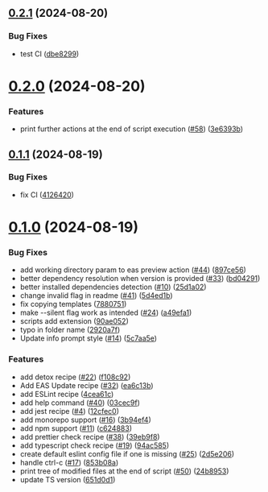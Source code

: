 ## [0.2.1](https://github.com/software-mansion-labs/react-native-ci-cli/compare/v0.2.0...v0.2.1) (2024-08-20)


### Bug Fixes

* test CI ([dbe8299](https://github.com/software-mansion-labs/react-native-ci-cli/commit/dbe8299da8cb7bd1ad91bb63d005ace49b88ef83))



# [0.2.0](https://github.com/software-mansion-labs/react-native-ci-cli/compare/v0.1.1...v0.2.0) (2024-08-20)


### Features

* print further actions at the end of script execution ([#58](https://github.com/software-mansion-labs/react-native-ci-cli/issues/58)) ([3e6393b](https://github.com/software-mansion-labs/react-native-ci-cli/commit/3e6393b98901345f76e4839e4b4df5f58016ab67))



## [0.1.1](https://github.com/software-mansion-labs/react-native-ci-cli/compare/v0.1.0...v0.1.1) (2024-08-19)


### Bug Fixes

* fix CI ([4126420](https://github.com/software-mansion-labs/react-native-ci-cli/commit/412642095daed028b59aca8cdf8a2b6b7a92bbcc))



# [0.1.0](https://github.com/software-mansion-labs/react-native-ci-cli/compare/4cea61c98af8f37bdfae0379621191331d6d2d04...v0.1.0) (2024-08-19)


### Bug Fixes

* add working directory param to eas preview action ([#44](https://github.com/software-mansion-labs/react-native-ci-cli/issues/44)) ([897ce56](https://github.com/software-mansion-labs/react-native-ci-cli/commit/897ce564ef3b88afe0b07b5aac0927746676b5e6))
* better dependency resolution when version is provided ([#33](https://github.com/software-mansion-labs/react-native-ci-cli/issues/33)) ([bd04291](https://github.com/software-mansion-labs/react-native-ci-cli/commit/bd04291eb75b1683a3db413bce9c8aadc0204be7))
* better installed dependencies detection ([#10](https://github.com/software-mansion-labs/react-native-ci-cli/issues/10)) ([25d1a02](https://github.com/software-mansion-labs/react-native-ci-cli/commit/25d1a0238c88e6c781741415b36d28ec59832aa3))
* change invalid flag in readme ([#41](https://github.com/software-mansion-labs/react-native-ci-cli/issues/41)) ([5d4ed1b](https://github.com/software-mansion-labs/react-native-ci-cli/commit/5d4ed1ba489cf4e869ac314465c1b83d1aeaa2c1))
* fix copying templates ([7880751](https://github.com/software-mansion-labs/react-native-ci-cli/commit/7880751a7a1de63d2f27126e8ffeb31ef571b99b))
* make --silent flag work as intended ([#24](https://github.com/software-mansion-labs/react-native-ci-cli/issues/24)) ([a49efa1](https://github.com/software-mansion-labs/react-native-ci-cli/commit/a49efa1d416beb08e742e7c0bded42aa28571de2))
* scripts add extension ([90ae052](https://github.com/software-mansion-labs/react-native-ci-cli/commit/90ae05243c287adcd271bfeedf938de59450dfc3))
* typo in folder name ([2920a7f](https://github.com/software-mansion-labs/react-native-ci-cli/commit/2920a7f15d262c0d2d2b2562972b58c4b56165e8))
* Update info prompt style ([#14](https://github.com/software-mansion-labs/react-native-ci-cli/issues/14)) ([5c7aa5e](https://github.com/software-mansion-labs/react-native-ci-cli/commit/5c7aa5efbf78eb33e7df9c7b9cdf7675b132d720))


### Features

* add detox recipe ([#22](https://github.com/software-mansion-labs/react-native-ci-cli/issues/22)) ([f108c92](https://github.com/software-mansion-labs/react-native-ci-cli/commit/f108c92b296e682737051af352a9cabe202add75))
* Add EAS Update recipe ([#32](https://github.com/software-mansion-labs/react-native-ci-cli/issues/32)) ([ea6c13b](https://github.com/software-mansion-labs/react-native-ci-cli/commit/ea6c13bfe3ee8428101902272d426a6621edb848))
* add ESLint recipe ([4cea61c](https://github.com/software-mansion-labs/react-native-ci-cli/commit/4cea61c98af8f37bdfae0379621191331d6d2d04))
* add help command ([#40](https://github.com/software-mansion-labs/react-native-ci-cli/issues/40)) ([03cec9f](https://github.com/software-mansion-labs/react-native-ci-cli/commit/03cec9f6753a02fc9f546abfd8d0ea0f82fe095c))
* add jest recipe ([#4](https://github.com/software-mansion-labs/react-native-ci-cli/issues/4)) ([12cfec0](https://github.com/software-mansion-labs/react-native-ci-cli/commit/12cfec01f96e89ad3b93109e378e3f4c58ddc0fb))
* add monorepo support ([#16](https://github.com/software-mansion-labs/react-native-ci-cli/issues/16)) ([3b94ef4](https://github.com/software-mansion-labs/react-native-ci-cli/commit/3b94ef4389ddf9ed767570a2f503925ecf89dfba))
* add npm support ([#11](https://github.com/software-mansion-labs/react-native-ci-cli/issues/11)) ([c624883](https://github.com/software-mansion-labs/react-native-ci-cli/commit/c62488389259c0e410dc4ded08c89172372d6943))
* add prettier check recipe ([#38](https://github.com/software-mansion-labs/react-native-ci-cli/issues/38)) ([39eb9f8](https://github.com/software-mansion-labs/react-native-ci-cli/commit/39eb9f87e5fcb507b3dc58e4b244f867ef5b0a81))
* add typescript check recipe ([#19](https://github.com/software-mansion-labs/react-native-ci-cli/issues/19)) ([94ac585](https://github.com/software-mansion-labs/react-native-ci-cli/commit/94ac5859e3cca2329e421431dea5f13c34c70265))
* create default eslint config file if one is missing ([#25](https://github.com/software-mansion-labs/react-native-ci-cli/issues/25)) ([2d5e206](https://github.com/software-mansion-labs/react-native-ci-cli/commit/2d5e206b58ac742f57f1c8646009ce2a3fc7e856))
* handle ctrl-c ([#17](https://github.com/software-mansion-labs/react-native-ci-cli/issues/17)) ([853b08a](https://github.com/software-mansion-labs/react-native-ci-cli/commit/853b08a58b4825af048631aad0da5348c3bd59ac))
* print tree of modified files at the end of script ([#50](https://github.com/software-mansion-labs/react-native-ci-cli/issues/50)) ([24b8953](https://github.com/software-mansion-labs/react-native-ci-cli/commit/24b8953cc2a7f78b20ea5c4ebbac5a6952eac662))
* update TS version ([651d0d1](https://github.com/software-mansion-labs/react-native-ci-cli/commit/651d0d1d5d845a5855670f5bb5923dc489b10eae))



